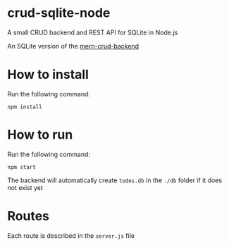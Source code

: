 # crud-sqlite-node

A small CRUD backend and REST API for SQLite in Node.js

An SQLite version of the [mern-crud-backend](https://github.com/lalugue/mern-crud-backend)

# How to install

Run the following command:

```
npm install
```

# How to run

Run the following command:

```
npm start
```

The backend will automatically create `todos.db` in the `./db` folder if it does not exist yet

# Routes

Each route is described in the `server.js` file


